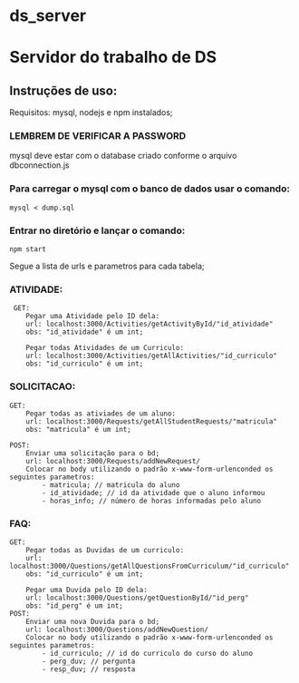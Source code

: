 # ds_server
# Servidor do trabalho de DS

## Instruções de uso:
Requisitos: mysql, nodejs e npm instalados;

### LEMBREM DE VERIFICAR A PASSWORD

mysql deve estar com o database criado conforme o arquivo dbconnection.js

### Para carregar o mysql com o banco de dados usar o comando:
	mysql < dump.sql


### Entrar no diretório e lançar o comando:
	npm start

Segue a lista de urls e parametros para cada tabela;
### ATIVIDADE:

	 GET:
		Pegar uma Atividade pelo ID dela:
		url: localhost:3000/Activities/getActivityById/"id_atividade"
		obs: "id_atividade" é um int;

		Pegar todas Atividades de um Curriculo:
		url: localhost:3000/Activities/getAllActivities/"id_curriculo"
		obs: "id_curriculo" é um int;
### SOLICITACAO:
	GET:
		Pegar todas as ativiades de um aluno:
		url: localhost:3000/Requests/getAllStudentRequests/"matricula"
		obs: "matricula" é um int;

	POST:
		Enviar uma solicitação para o bd;
		url: localhost:3000/Requests/addNewRequest/
		Colocar no body utilizando o padrão x-www-form-urlenconded os seguintes parametros:
			- matricula; // matricula do aluno
			- id_atividade; // id da atividade que o aluno informou
			- horas_info; // número de horas informadas pelo aluno
### FAQ:
	GET:
		Pegar todas as Duvidas de um curriculo:
		url: localhost:3000/Questions/getAllQuestionsFromCurriculum/"id_curriculo"
		obs: "id_curriculo" é um int;

		Pegar uma Duvida pelo ID dela:
		url: localhost:3000/Questions/getQuestionById/"id_perg"
		obs: "id_perg" é um int;
	POST:
		Enviar uma nova Duvida para o bd;
		url: localhost:3000/Questions/addNewQuestion/
		Colocar no body utilizando o padrão x-www-form-urlenconded os seguintes parametros:
			- id_curriculo; // id do curriculo do curso do aluno
			- perg_duv; // pergunta
			- resp_duv; // resposta
